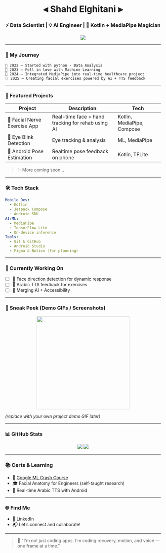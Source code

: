 
<h1 align="center">
  ⫷ Shahd Elghitani ⫸
</h1>
<h3 align="center">
  ⚡ Data Scientist | 💡 AI Engineer | 🎯 Kotlin + MediaPipe Magician
</h3>

<p align="center">
  <img src="https://readme-typing-svg.herokuapp.com?font=Fira+Code&size=22&pause=1000&center=true&vCenter=true&width=440&lines=Building+AI-powered+apps+with+heart+❤️;Exploring+MediaPipe+and+Jetpack+Compose;Merging+healthcare+with+technology!">
</p>

---

### 🧭 My Journey
```
📍 2022 – Started with python - Data Analysis  
🚀 2023 – Fell in love with Machine Learning 
🧠 2024 – Integrated MediaPipe into real-time healthcare project  
💥 2025 – Creating facial exercises powered by AI + TTS feedback  
```

---

### 🔬 Featured Projects

| Project | Description | Tech |
|--------|-------------|------|
| 🧠 Facial Nerve Exercise App | Real-time face + hand tracking for rehab using AI | Kotlin, MediaPipe, Compose |
| 🤖 Eye Blink Detection | Eye tracking & analysis | ML, MediaPipe |
| 📲 Android Pose Estimation | Realtime pose feedback on phone | Kotlin, TFLite |

> ✨ More coming soon...

---

### 🛠 Tech Stack

```yaml
Mobile Dev:
  - Kotlin
  - Jetpack Compose
  - Android SDK
AI/ML:
  - MediaPipe
  - TensorFlow Lite
  - On-device inference
Tools:
  - Git & GitHub
  - Android Studio
  - Figma & Notion (for planning)
```

---

### 🧪 Currently Working On

- [ ] 👀 Face direction detection for dynamic response  
- [ ] 🎤 Arabic TTS feedback for exercises  
- [ ] 🤝 Merging AI + Accessibility

---

### 🎥 Sneak Peek (Demo GIFs / Screenshots)
<p align="center">
  <img src="https://media.giphy.com/media/v1.Y2lkPTc5MGI3NjExa3VsbG90M2RnYzJhb2xpbHdsc3ZmNjZqN2s4ZXU1Z3A4OG5nOXVkMiZlcD12MV9naWZzX3NlYXJjaCZjdD1n/IfB9hy4twML5F99WZ4/giphy.gif" width="300px" />
</p>

_(replace with your own project demo GIF later)_

---

### 📊 GitHub Stats
<p align="center">
  <img src="https://github-readme-stats.vercel.app/api?username=shahdelghitani&show_icons=true&theme=tokyonight" />
  <img src="https://github-readme-streak-stats.herokuapp.com/?user=shahdelghitani&theme=tokyonight" />
</p>

---

### 📚 Certs & Learning

- 🤖 [Google ML Crash Course](https://developers.google.com/machine-learning/crash-course)
- 🎓 Facial Anatomy for Engineers (self-taught research)
- 🎤 Real-time Arabic TTS with Android

---

### 🌐 Find Me
- 💼 [LinkedIn](https://www.linkedin.com/in/shahd-elghitani-011b3a274)
- 📬 Let’s connect and collaborate!

---

> 🧠 "I'm not just coding apps. I'm coding recovery, motion, and voice — one frame at a time."
